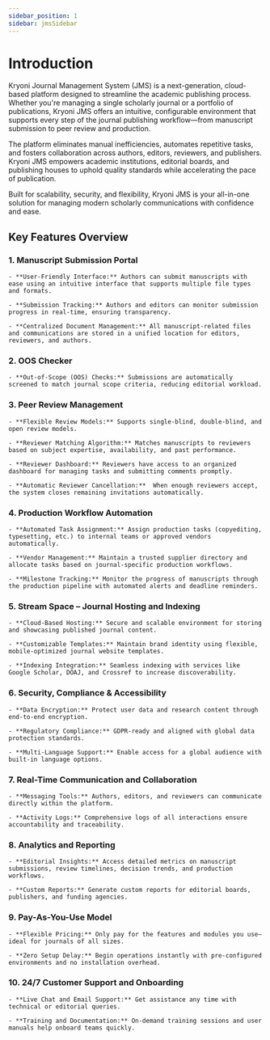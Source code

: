 ```yaml
---
sidebar_position: 1
sidebar: jmsSidebar
---
```


# Introduction

Kryoni Journal Management System (JMS) is a next-generation, cloud-based platform designed to streamline the academic publishing process. Whether you're managing a single scholarly journal or a portfolio of publications, Kryoni JMS offers an intuitive, configurable environment that supports every step of the journal publishing workflow—from manuscript submission to peer review and production.

The platform eliminates manual inefficiencies, automates repetitive tasks, and fosters collaboration across authors, editors, reviewers, and publishers. Kryoni JMS empowers academic institutions, editorial boards, and publishing houses to uphold quality standards while accelerating the pace of publication.

Built for scalability, security, and flexibility, Kryoni JMS is your all-in-one solution for managing modern scholarly communications with confidence and ease.

## Key Features Overview

### 1. Manuscript Submission Portal

    - **User-Friendly Interface:** Authors can submit manuscripts with ease using an intuitive interface that supports multiple file types and formats.

    - **Submission Tracking:** Authors and editors can monitor submission progress in real-time, ensuring transparency.

    - **Centralized Document Management:** All manuscript-related files and communications are stored in a unified location for editors, reviewers, and authors.

### 2. OOS Checker

    - **Out-of-Scope (OOS) Checks:** Submissions are automatically screened to match journal scope criteria, reducing editorial workload. 

### 3. Peer Review Management

    - **Flexible Review Models:** Supports single-blind, double-blind, and open review models.

    - **Reviewer Matching Algorithm:** Matches manuscripts to reviewers based on subject expertise, availability, and past performance.

    - **Reviewer Dashboard:** Reviewers have access to an organized dashboard for managing tasks and submitting comments promptly.

    - **Automatic Reviewer Cancellation:**  When enough reviewers accept, the system closes remaining invitations automatically.

### 4. Production Workflow Automation

    - **Automated Task Assignment:** Assign production tasks (copyediting, typesetting, etc.) to internal teams or approved vendors automatically.

    - **Vendor Management:** Maintain a trusted supplier directory and allocate tasks based on journal-specific production workflows.

    - **Milestone Tracking:** Monitor the progress of manuscripts through the production pipeline with automated alerts and deadline reminders.

### 5. Stream Space – Journal Hosting and Indexing

    - **Cloud-Based Hosting:** Secure and scalable environment for storing and showcasing published journal content.

    - **Customizable Templates:** Maintain brand identity using flexible, mobile-optimized journal website templates.

    - **Indexing Integration:** Seamless indexing with services like Google Scholar, DOAJ, and Crossref to increase discoverability.

### 6. Security, Compliance & Accessibility

    - **Data Encryption:** Protect user data and research content through end-to-end encryption.

    - **Regulatory Compliance:** GDPR-ready and aligned with global data protection standards.

    - **Multi-Language Support:** Enable access for a global audience with built-in language options.

### 7. Real-Time Communication and Collaboration

    - **Messaging Tools:** Authors, editors, and reviewers can communicate directly within the platform.

    - **Activity Logs:** Comprehensive logs of all interactions ensure accountability and traceability.

### 8. Analytics and Reporting

    - **Editorial Insights:** Access detailed metrics on manuscript submissions, review timelines, decision trends, and production workflows.

    - **Custom Reports:** Generate custom reports for editorial boards, publishers, and funding agencies.

### 9. Pay-As-You-Use Model

    - **Flexible Pricing:** Only pay for the features and modules you use—ideal for journals of all sizes.

    - **Zero Setup Delay:** Begin operations instantly with pre-configured environments and no installation overhead.

### 10. 24/7 Customer Support and Onboarding

    - **Live Chat and Email Support:** Get assistance any time with technical or editorial queries.

    - **Training and Documentation:** On-demand training sessions and user manuals help onboard teams quickly.
